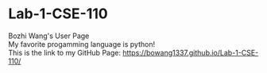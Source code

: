 # Lab-1-CSE-110
Bozhi Wang's User Page  
My favorite progamming language is python!  
This is the link to my GitHub Page: https://bowang1337.github.io/Lab-1-CSE-110/